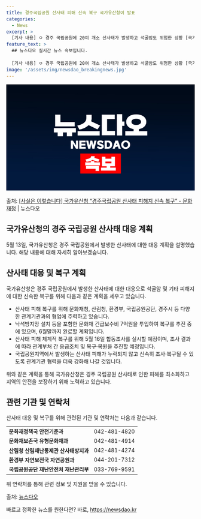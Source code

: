 ```yaml
---
title: 경주국립공원 산사태 피해 신속 복구 국가유산청이 발표
categories:
  - News
excerpt: >
  [기사 내용] ㅇ 경주 국립공원에 20여 개소 산사태가 발생하고 석굴암도 위험한 상황 [국가유산청 설명] 경…
feature_text: >
  ## 뉴스다오 실시간 뉴스 속보입니다.

  [기사 내용] ㅇ 경주 국립공원에 20여 개소 산사태가 발생하고 석굴암도 위험한 상황 [국가유산청 설명] 경…
image: '/assets/img/newsdao_breakingnews.jpg'
---
```


![뉴스다오 속보](/assets/img/newsdao_breakingnews.jpg)

<p>출처: <a href="https://newsdao.kr/3817" rel="dofollow">[사실은 이렇습니다] 국가유산청 “경주국립공원 산사태 피해지 신속 복구” - 문화재청</a> | 뉴스다오</p>

<h2 data-ke-size="size26">국가유산청의 경주 국립공원 산사태 대응 계획</h2>

<p data-ke-size="size16">5월 13일, 국가유산청은 경주 국립공원에서 발생한 산사태에 대한 대응 계획을 설명했습니다. 해당 내용에 대해 자세히 알아보겠습니다.</p>

<h2>산사태 대응 및 복구 계획</h2>
국가유산청은 경주 국립공원에서 발생한 산사태에 대한 대응으로 석굴암 및 기타 피해지에 대한 신속한 복구를 위해 다음과 같은 계획을 세우고 있습니다.

<ul>
  <li>산사태 피해 복구를 위해 문화재청, 산림청, 환경부, 국립공원공단, 경주시 등 다양한 관계기관과의 협업에 주력하고 있습니다.</li>
  <li>낙석방지망 설치 등을 포함한 문화재 긴급보수비 7억원을 투입하여 복구를 추진 중에 있으며, 6월말까지 완료할 계획입니다.</li>
  <li>산사태 피해 체계적 복구를 위해 5월 16일 합동조사를 실시할 예정이며, 조사 결과에 따라 관계부처 간 응급조치 및 복구·복원을 추진할 예정입니다.</li>
  <li>국립공원지역에서 발생하는 산사태 피해가 누락되지 않고 신속히 조사·복구될 수 있도록 관계기관 협력을 더욱 강화해 나갈 것입니다.</li>
</ul>
<p data-ke-size="size16">위와 같은 계획을 통해 국가유산청은 경주 국립공원 산사태로 인한 피해를 최소화하고 지역의 안전을 보장하기 위해 노력하고 있습니다.</p>

<h2>관련 기관 및 연락처</h2>
산사태 대응 및 복구를 위해 관련된 기관 및 연락처는 다음과 같습니다.

<table style="width: 70%;">
  <tr>
    <td><b>문화재정책국 안전기준과</b></td>
    <td>042-481-4820</td>
  </tr>
  <tr>
    <td><b>문화재보존국 유형문화재과</b></td>
    <td>042-481-4914</td>
  </tr>
  <tr>
    <td><b>산림청 산림재난통제관 산사태방지과</b></td>
    <td>042-481-4274</td>
  </tr>
  <tr>
    <td><b>환경부 자연보전국 자연공원과</b></td>
    <td>044-201-7312</td>
  </tr>
  <tr>
    <td><b>국립공원공단 재난안전처 재난관리부</b></td>
    <td>033-769-9591</td>
  </tr>
</table>

<p data-ke-size="size16">위 연락처를 통해 관련 정보 및 지원을 받을 수 있습니다.</p>

<p data-ke-size="size16">출처: <a href="https://newsdao.kr/3817">뉴스다오</a></p>
 

빠르고 정확한 뉴스를 원한다면? 바로, <a href="https://newsdao.kr" rel="dofollow">https://newsdao.kr</a>


